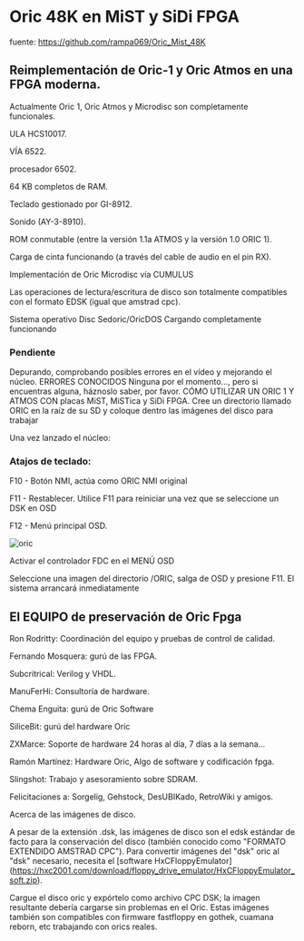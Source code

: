 # Oric 48K en MiST y SiDi FPGA
fuente: https://github.com/rampa069/Oric_Mist_48K
## Reimplementación de Oric-1 y Oric Atmos en una FPGA moderna.

Actualmente Oric 1, Oric Atmos y Microdisc son completamente funcionales.

ULA HCS10017.

VÍA 6522.

procesador 6502.

64 KB completos de RAM.

Teclado gestionado por GI-8912.

Sonido (AY-3-8910).

ROM conmutable (entre la versión 1.1a ATMOS y la versión 1.0 ORIC 1).

Carga de cinta funcionando (a través del cable de audio en el pin RX).

Implementación de Oric Microdisc vía CUMULUS

Las operaciones de lectura/escritura de disco son totalmente compatibles con el formato EDSK (igual que amstrad cpc).

Sistema operativo Disc Sedoric/OricDOS Cargando completamente funcionando

### Pendiente

Depurando, comprobando posibles errores en el vídeo y mejorando el núcleo.
ERRORES CONOCIDOS
Ninguna por el momento..., pero si encuentras alguna, háznoslo saber, por favor.
CÓMO UTILIZAR UN ORIC 1 Y ATMOS CON placas MiST, MiSTica y SiDi FPGA.
Cree un directorio llamado ORIC en la raíz de su SD y coloque dentro las imágenes del disco para trabajar

Una vez lanzado el núcleo:

### Atajos de teclado:

F10 - Botón NMI, actúa como ORIC NMI original

F11 - Restablecer. Utilice F11 para reiniciar una vez que se seleccione un DSK en OSD

F12 - Menú principal OSD.

![oric](https://github.com/ingloriond/Unamiga/assets/31018768/d87b3c3a-f650-4b43-9c3b-d5345bd48756)

Activar el controlador FDC en el MENÚ OSD

Seleccione una imagen del directorio /ORIC, salga de OSD y presione F11. El sistema arrancará inmediatamente

## El EQUIPO de preservación de Oric Fpga

Ron Rodritty: Coordinación del equipo y pruebas de control de calidad.

Fernando Mosquera: gurú de las FPGA.

Subcritrical: Verilog y VHDL.

ManuFerHi: Consultoría de hardware.

Chema Enguita: gurú de Oric Software

SiliceBit: gurú del hardware Oric

ZXMarce: Soporte de hardware 24 horas al día, 7 días a la semana...

Ramón Martínez: Hardware Oric, Algo de software y codificación fpga.

Slingshot: Trabajo y asesoramiento sobre SDRAM.

Felicitaciones a: Sorgelig, Gehstock, DesUBIKado, RetroWiki y amigos.

Acerca de las imágenes de disco.

A pesar de la extensión .dsk, las imágenes de disco son el edsk estándar de facto para la conservación del disco (también conocido como "FORMATO EXTENDIDO AMSTRAD CPC"). Para convertir imágenes del "dsk" oric al "dsk" necesario, necesita el [software HxCFloppyEmulator] (https://hxc2001.com/download/floppy_drive_emulator/HxCFloppyEmulator_soft.zip).

Cargue el disco oric y expórtelo como archivo CPC DSK; la imagen resultante debería cargarse sin problemas en el Oric. Estas imágenes también son compatibles con firmware fastfloppy en gothek, cuamana reborn, etc trabajando con orics reales.
